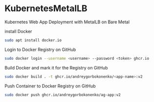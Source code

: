 # KubernetesMetalLB
Kubernetes Web App Deployment with MetalLB on Bare Metal

install Docker
```bash
sudo apt install docker.io
```
Login to Docker Registry on GitHub
```bash ghcr.io
sudo docker login --username <username> --password <token> ghcr.io
```
Build Docker and mark it for the Registry on GitHub
```bash
sudo docker build . -t ghcr.io/andreygorbokonenko/<app-name>:v2
```
Push Container to Docker Registry on GitHub
```bash
sudo docker push ghcr.io/andreygorbokonenko/ag-app:v2
```
